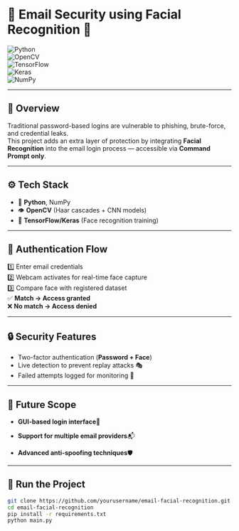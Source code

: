 # 🔐 Email Security using Facial Recognition 📧  

![Python](https://img.shields.io/badge/Python-3776AB?style=for-the-badge&logo=python&logoColor=white)  
![OpenCV](https://img.shields.io/badge/OpenCV-27338e?style=for-the-badge&logo=opencv&logoColor=white)  
![TensorFlow](https://img.shields.io/badge/TensorFlow-FF6F00?style=for-the-badge&logo=tensorflow&logoColor=white)  
![Keras](https://img.shields.io/badge/Keras-D00000?style=for-the-badge&logo=keras&logoColor=white)  
![NumPy](https://img.shields.io/badge/NumPy-013243?style=for-the-badge&logo=numpy&logoColor=white)  

---

## 🌟 Overview  
Traditional password-based logins are vulnerable to phishing, brute-force, and credential leaks.  
This project adds an extra layer of protection by integrating **Facial Recognition** into the email login process — accessible via **Command Prompt only**.  

---

## ⚙️ Tech Stack  
- 🐍 **Python**, NumPy  
- 👁️ **OpenCV** (Haar cascades + CNN models)  
- 🤖 **TensorFlow/Keras** (Face recognition training)  

---

## 🔑 Authentication Flow  
1️⃣ Enter email credentials  
2️⃣ Webcam activates for real-time face capture  
3️⃣ Compare face with registered dataset  
✅ **Match → Access granted**  
❌ **No match → Access denied**  

---

## 🔒 Security Features  
- Two-factor authentication (**Password + Face**)  
- Live detection to prevent replay attacks 🎭  
- Failed attempts logged for monitoring 📜  

---

## 🔮 Future Scope
- **GUI-based login interface**🎨

- **Support for multiple email providers**📬

- **Advanced anti-spoofing techniques**🛡️

---

## 🚀 Run the Project  
```bash
git clone https://github.com/yourusername/email-facial-recognition.git
cd email-facial-recognition
pip install -r requirements.txt
python main.py


